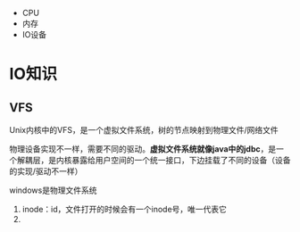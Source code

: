 - CPU
- 内存
- IO设备

# IO知识

## VFS

Unix内核中的VFS，是一个虚拟文件系统，树的节点映射到物理文件/网络文件

物理设备实现不一样，需要不同的驱动。**虚拟文件系统就像java中的jdbc**，是一个解耦层，是内核暴露给用户空间的一个统一接口，下边挂载了不同的设备（设备的实现/驱动不一样）

windows是物理文件系统

1. inode：id，文件打开的时候会有一个inode号，唯一代表它
2. 

